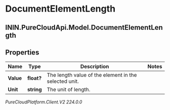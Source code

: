 # DocumentElementLength

## ININ.PureCloudApi.Model.DocumentElementLength

## Properties

|Name | Type | Description | Notes|
|------------ | ------------- | ------------- | -------------|
| **Value** | **float?** | The length value of the element in the selected unit. | |
| **Unit** | **string** | The unit of length. | |



_PureCloudPlatform.Client.V2 224.0.0_
